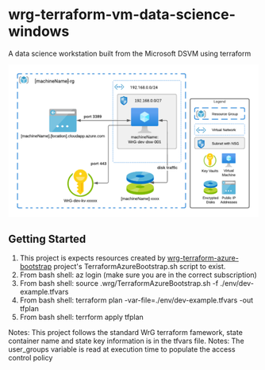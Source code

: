 # wrg-terraform-vm-data-science-windows
A data science workstation built from the Microsoft DSVM using terraform


![wrg-terraform-vm-data-science-windows](image1.png)

## Getting Started
1. This project is expects resources created by [wrg-terraform-azure-bootstrap](https://github.com/westridgegroup/wrg-terraform-azure-bootstrap) project's TerraformAzureBootstrap.sh script to exist.	
2. From bash shell: az login (make sure you are in the correct subscription)
3. From bash shell: source .wrg/TerraformAzureBootstrap.sh -f ./env/dev-example.tfvars
4. From bash shell: terraform plan -var-file=./env/dev-example.tfvars -out tfplan	
5. From bash shell: terrform apply tfplan

Notes: This project follows the standard WrG terraform famework, state container name and state key information is in the tfvars file. 
Notes: The user_groups variable is read at execution time to populate the access control policy